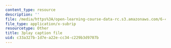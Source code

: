 ```yaml
---
content_type: resource
description: ''
file: /media/https%3A/open-learning-course-data-rc.s3.amazonaws.com/6-451-principles-of-digital-communication-ii-spring-2005/c33a327b1d7ea22ecc34c229b3d9707b_SV08nmxzdAU.srt
file_type: application/x-subrip
resourcetype: Other
title: 3play caption file
uid: c33a327b-1d7e-a22e-cc34-c229b3d9707b
---
```

